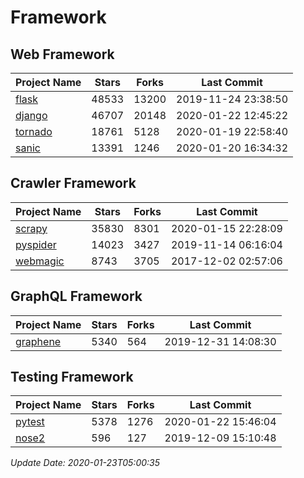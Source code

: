 # Framework

## Web Framework

| Project Name | Stars | Forks | Last Commit |
| ------------ | ----- | ----- | ----------- |
| [flask](https://github.com/pallets/flask) | 48533 | 13200 | 2019-11-24 23:38:50 |
| [django](https://github.com/django/django) | 46707 | 20148 | 2020-01-22 12:45:22 |
| [tornado](https://github.com/tornadoweb/tornado) | 18761 | 5128 | 2020-01-19 22:58:40 |
| [sanic](https://github.com/huge-success/sanic) | 13391 | 1246 | 2020-01-20 16:34:32 |

## Crawler Framework

| Project Name | Stars | Forks | Last Commit |
| ------------ | ----- | ----- | ----------- |
| [scrapy](https://github.com/scrapy/scrapy) | 35830 | 8301 | 2020-01-15 22:28:09 |
| [pyspider](https://github.com/binux/pyspider) | 14023 | 3427 | 2019-11-14 06:16:04 |
| [webmagic](https://github.com/code4craft/webmagic) | 8743 | 3705 | 2017-12-02 02:57:06 |

## GraphQL Framework

| Project Name | Stars | Forks | Last Commit |
| ------------ | ----- | ----- | ----------- |
| [graphene](https://github.com/graphql-python/graphene) | 5340 | 564 | 2019-12-31 14:08:30 |

## Testing Framework

| Project Name | Stars | Forks | Last Commit |
| ------------ | ----- | ----- | ----------- |
| [pytest](https://github.com/pytest-dev/pytest) | 5378 | 1276 | 2020-01-22 15:46:04 |
| [nose2](https://github.com/nose-devs/nose2) | 596 | 127 | 2019-12-09 15:10:48 |

*Update Date: 2020-01-23T05:00:35*